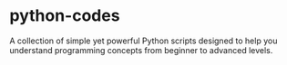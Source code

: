 # python-codes
A collection of simple yet powerful Python scripts designed to help you understand programming concepts from beginner to advanced levels.
